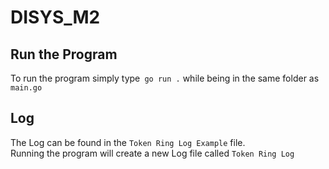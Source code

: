# DISYS_M2
## Run the Program
To run the program simply type``` go run .``` while being in the same folder as ```main.go```

## Log
The Log can be found in the  ```Token Ring Log Example``` file. <br/>
Running the program will create a new Log file called ```Token Ring Log```
